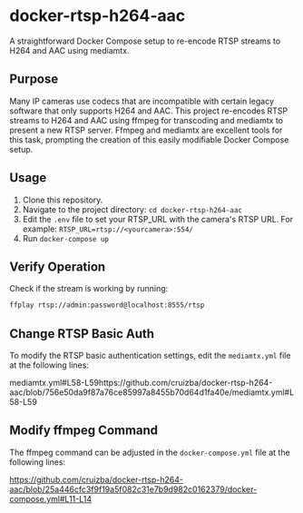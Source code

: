 # docker-rtsp-h264-aac

A straightforward Docker Compose setup to re-encode RTSP streams to H264 and AAC using mediamtx.

## Purpose

Many IP cameras use codecs that are incompatible with certain legacy software that only supports H264 and AAC. This project re-encodes RTSP streams to H264 and AAC using ffmpeg for transcoding and mediamtx to present a new RTSP server. Ffmpeg and mediamtx are excellent tools for this task, prompting the creation of this easily modifiable Docker Compose setup.

## Usage

1. Clone this repository.
2. Navigate to the project directory: `cd docker-rtsp-h264-aac`
3. Edit the `.env` file to set your RTSP_URL with the camera's RTSP URL. For example: `RTSP_URL=rtsp://<yourcamera>:554/`
4. Run `docker-compose up`

## Verify Operation

Check if the stream is working by running:

```sh
ffplay rtsp://admin:password@localhost:8555/rtsp
```

## Change RTSP Basic Auth

To modify the RTSP basic authentication settings, edit the `mediamtx.yml` file at the following lines:

mediamtx.yml#L58-L59https://github.com/cruizba/docker-rtsp-h264-aac/blob/756e50da9f87a76ce85997a8455b70d64d1fa40e/mediamtx.yml#L58-L59

## Modify ffmpeg Command

The ffmpeg command can be adjusted in the `docker-compose.yml` file at the following lines:

https://github.com/cruizba/docker-rtsp-h264-aac/blob/25a446cfc3f9f19a5f082c31e7b9d982c0162379/docker-compose.yml#L11-L14

